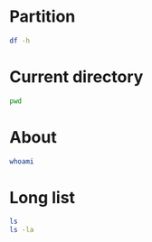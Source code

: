 # Partition
```bash
df -h
```
# Current directory
```bash
pwd
```
# About
```bash
whoami
```
# Long list
```bash
ls
ls -la
```